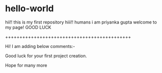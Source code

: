 # hello-world
hii!! this is my first repository
hiii!! humans
i am priyanka gupta
welcome to my page!
GOOD LUCK

++++++++++++++++++++++++++++++++++++++++++++

Hi! I am adding below comments:-

Good luck for your first project creation.

Hope for many more
